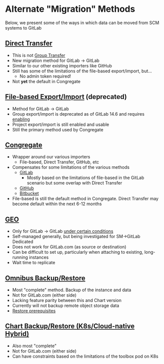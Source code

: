 # Alternate "Migration" Methods

Below, we present some of the ways in which data can be moved from SCM systems to GitLab

## [Direct Transfer](https://docs.gitlab.com/ee/user/group/import/#migrate-groups-by-direct-transfer-recommended)

- This is not [Group Transfer](https://docs.gitlab.com/ee/user/group/manage.html#transfer-a-group)
- New migration method for GitLab -> GitLab
- Similar to our other existing importers like GitHub
- Still has some of the limitations of the file-based export/import, but...
  - No admin token required!
- Not **yet** the default in Congregate

## [File-based Export/Import](https://docs.gitlab.com/ee/user/group/import/#migrate-groups-by-uploading-an-export-file-deprecated) (deprecated)

- Method for GitLab -> GitLab
- Group export/import is deprecated as of GitLab 14.6 and requires [enabling](https://docs.gitlab.com/ee/user/group/import/#enable-export-for-a-group)
- Project export/import is still enabled and usable
- Still the primary method used by Congregate

## [Congregate](https://gitlab.com/gitlab-org/professional-services-automation/tools/migration/congregate)

- Wrapper around our various importers
  - File-based, Direct Transfer, GitHub, etc
- Compensates for some limitations of the various methods
  - [GitLab](https://gitlab-org.gitlab.io/professional-services-automation/tools/migration/congregate/gitlab-migration-features-matrix/)
    - Mostly based on the limitations of file-based in the GitLab scenario but some overlap with Direct Transfer
  - [GitHub](https://gitlab-org.gitlab.io/professional-services-automation/tools/migration/congregate/github-migration-features-matrix/)
  - [Bitbucket](https://gitlab-org.gitlab.io/professional-services-automation/tools/migration/congregate/bitbucket-migration-features-matrix/)
- File-based is still the default method in Congregate. Direct Transfer may become default within the next 6-12 months

## [GEO](https://docs.gitlab.com/ee/administration/geo/)

- Only for GitLab -> GitLab [under certain conditions](https://docs.gitlab.com/ee/administration/geo/#requirements-for-running-geo)
- Self-managed generally, but being investigated for SM->GitLab Dedicated
- Does not work for GitLab.com (as source or destination)
- Can be difficult to set up, particularly when attaching to existing, long-running instances
- Wait time to replicate

## [Omnibus Backup/Restore](https://docs.gitlab.com/ee/administration/backup_restore/)

- Most "complete" method. Backup of the instance and data
- Not for GitLab.com (either side)
- Lacking feature parity between this and Chart version
- Currently will not backup remote object storage data
- [Restore prerequisites](https://docs.gitlab.com/ee/administration/backup_restore/restore_gitlab.html)

## [Chart Backup/Restore (K8s/Cloud-native Hybrid)](https://docs.gitlab.com/charts/backup-restore/)

- Also most "complete"
- Not for GitLab.com (either side)
- Can have constraints based on the limitations of the toolbox pod on K8s
